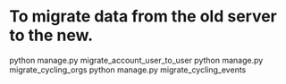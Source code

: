 # To migrate data from the old server to the new.

python manage.py migrate_account_user_to_user
python manage.py migrate_cycling_orgs
python manage.py migrate_cycling_events
